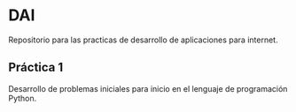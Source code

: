 # DAI
Repositorio para las practicas de desarrollo de aplicaciones para internet.

## Práctica 1
Desarrollo de problemas iniciales para inicio en el lenguaje de programación Python.
